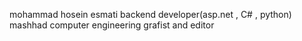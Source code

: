 mohammad hosein esmati
backend developer(asp.net , C# , python)
mashhad
computer engineering 
grafist and editor

<!---
mohammadhoseinesmati/mohammadhoseinesmati is a ✨ special ✨ repository because its `README.md` (this file) appears on your GitHub profile.
You can click the Preview link to take a look at your changes.
--->
